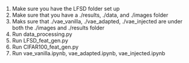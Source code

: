 1. Make sure you have the LFSD folder set up
2. Make sure that you have a ./results, ./data, and ./images folder
3. Maks sure that ./vae_vanilla, ./vae_adapted, ./vae_injected are under both the ./images and ./results folder
4. Run data_processing.py
5. Run LFSD_feat_gen.py
6. Run CIFAR100_feat_gen.py
7. Run vae_vanilla.ipynb, vae_adapted.ipynb, vae_injected.ipynb